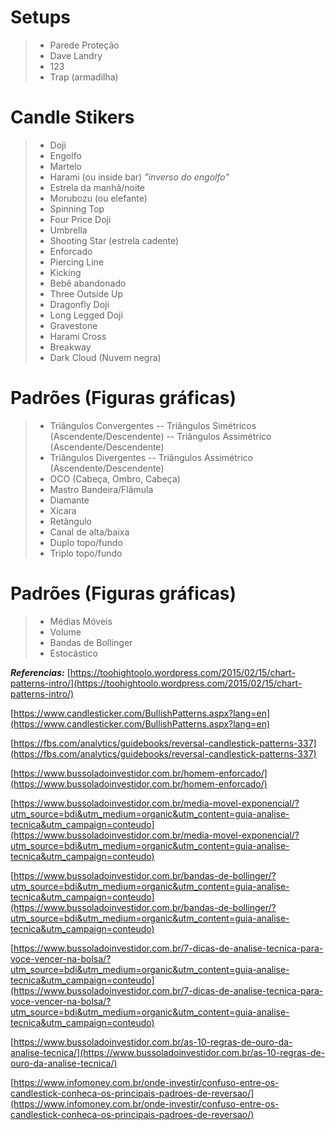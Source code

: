 # Setups
>- Parede Proteção
>- Dave Landry
>- 123
>- Trap (armadilha)

# Candle Stikers
>- Doji 
>- Engolfo
>- Martelo
>- Harami (ou inside bar) _"inverso do engolfo"_
>- Estrela da manhã/noite
>- Morubozu (ou elefante)
>- Spinning Top
>- Four Price Doji
>- Umbrella
>- Shooting Star (estrela cadente)
>- Enforcado
>- Piercing Line
>- Kicking
>- Bebê abandonado
>- Three Outside Up
>- Dragonfly Doji
>- Long Legged Doji
>- Gravestone
>- Harami Cross
>- Breakway
>- Dark Cloud (Nuvem negra)

# Padrões (Figuras gráficas)
>- Triângulos Convergentes
>-- Triângulos Simétricos (Ascendente/Descendente)
>-- Triângulos Assimétrico (Ascendente/Descendente)
>- Triângulos Divergentes
>-- Triângulos Assimétrico (Ascendente/Descendente)
>- OCO (Cabeça, Ombro, Cabeça)
>- Mastro Bandeira/Flâmula
>- Diamante
>- Xícara
>- Retângulo
>- Canal de alta/baixa
>- Duplo topo/fundo
>- Triplo topo/fundo

# Padrões (Figuras gráficas)
>- Médias Móveis
>- Volume
>- Bandas de Bollinger
>- Estocástico 


_**Referencias:**_
[https://toohightoolo.wordpress.com/2015/02/15/chart-patterns-intro/](https://toohightoolo.wordpress.com/2015/02/15/chart-patterns-intro/)

[https://www.candlesticker.com/BullishPatterns.aspx?lang=en](https://www.candlesticker.com/BullishPatterns.aspx?lang=en)

[https://fbs.com/analytics/guidebooks/reversal-candlestick-patterns-337](https://fbs.com/analytics/guidebooks/reversal-candlestick-patterns-337)

[https://www.bussoladoinvestidor.com.br/homem-enforcado/](https://www.bussoladoinvestidor.com.br/homem-enforcado/)

[https://www.bussoladoinvestidor.com.br/media-movel-exponencial/?utm_source=bdi&utm_medium=organic&utm_content=guia-analise-tecnica&utm_campaign=conteudo](https://www.bussoladoinvestidor.com.br/media-movel-exponencial/?utm_source=bdi&utm_medium=organic&utm_content=guia-analise-tecnica&utm_campaign=conteudo)

[https://www.bussoladoinvestidor.com.br/bandas-de-bollinger/?utm_source=bdi&utm_medium=organic&utm_content=guia-analise-tecnica&utm_campaign=conteudo](https://www.bussoladoinvestidor.com.br/bandas-de-bollinger/?utm_source=bdi&utm_medium=organic&utm_content=guia-analise-tecnica&utm_campaign=conteudo)

[https://www.bussoladoinvestidor.com.br/7-dicas-de-analise-tecnica-para-voce-vencer-na-bolsa/?utm_source=bdi&utm_medium=organic&utm_content=guia-analise-tecnica&utm_campaign=conteudo](https://www.bussoladoinvestidor.com.br/7-dicas-de-analise-tecnica-para-voce-vencer-na-bolsa/?utm_source=bdi&utm_medium=organic&utm_content=guia-analise-tecnica&utm_campaign=conteudo)

[https://www.bussoladoinvestidor.com.br/as-10-regras-de-ouro-da-analise-tecnica/](https://www.bussoladoinvestidor.com.br/as-10-regras-de-ouro-da-analise-tecnica/)

[https://www.infomoney.com.br/onde-investir/confuso-entre-os-candlestick-conheca-os-principais-padroes-de-reversao/](https://www.infomoney.com.br/onde-investir/confuso-entre-os-candlestick-conheca-os-principais-padroes-de-reversao/)
<!--stackedit_data:
eyJoaXN0b3J5IjpbNTEwMDAzNTEwLC0xMjM1NDQ1MjI2LC0yNj
Q2OTU5NjMsLTU5MTYwMTcyMiwxNDAyNTQwODE3LC0xMTE3MDU4
NzQ4LDEwODQ0ODkzMzVdfQ==
-->